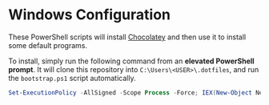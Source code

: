 # Windows Configuration

These PowerShell scripts will install [Chocolatey](https://chocolatey.org/install) and then use it to install some default programs.

To install, simply run the following command from an **elevated PowerShell prompt**. It will clone this repository into `C:\Users\<USER>\.dotfiles`, and run the `bootstrap.ps1` script automatically.

```powershell
Set-ExecutionPolicy -AllSigned -Scope Process -Force; IEX(New-Object Net.WebClient).DownloadString('https://raw.githubusercontent.com/gtjamesa/.dotfiles/main/windows/bootstrap.ps1')
```
